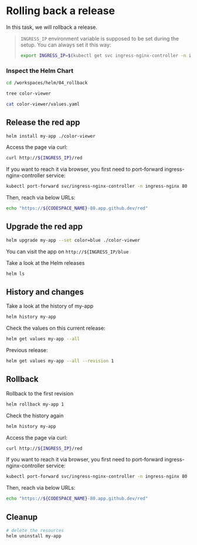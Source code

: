 # Rolling back a release

In this task, we will rollback a release.

> `INGRESS_IP` environment variable is supposed to be set during the setup. You can always set it this way:
>
> ```bash
> export INGRESS_IP=$(kubectl get svc ingress-nginx-controller -n ingress-nginx -o jsonpath='{.status.loadBalancer.ingress[].ip}')
> ```

### Inspect the Helm Chart

```bash
cd /workspaces/helm/04_rollback

tree color-viewer

cat color-viewer/values.yaml
```

## Release the red app

```bash
helm install my-app ./color-viewer
```

Access the page via curl: 
```bash
curl http://${INGRESS_IP}/red
```

If you want to reach it via browser, you first need to port-forward ingress-nginx-controller service:

```bash
kubectl port-forward svc/ingress-nginx-controller -n ingress-nginx 80
```

Then, reach via below URLs:

```bash
echo "https://${CODESPACE_NAME}-80.app.github.dev/red"
```

## Upgrade the red app

```bash
helm upgrade my-app --set color=blue ./color-viewer
```

You can visit the app on `http://${INGRESS_IP/blue`

Take a look at the Helm releases
```bash
helm ls
```

## History and changes

Take a look at the history of my-app
```bash
helm history my-app
```

Check the values on this current release:

```bash
helm get values my-app --all
```

Previous release:

```bash
helm get values my-app --all --revision 1
```

## Rollback

Rollback to the first revision

```bash
helm rollback my-app 1
```

Check the history again

```bash
helm history my-app
```

Access the page via curl: 
```bash
curl http://${INGRESS_IP}/red
```

If you want to reach it via browser, you first need to port-forward ingress-nginx-controller service:

```bash
kubectl port-forward svc/ingress-nginx-controller -n ingress-nginx 80
```

Then, reach via below URLs:

```bash
echo "https://${CODESPACE_NAME}-80.app.github.dev/red"
```

## Cleanup

```bash
# delete the resources
helm uninstall my-app
```

